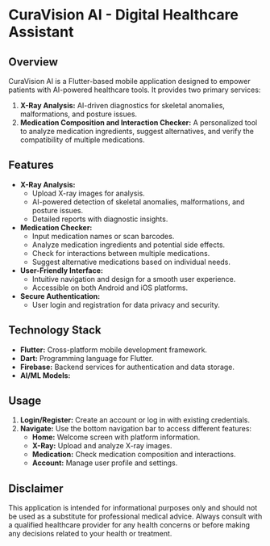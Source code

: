 # CuraVision AI - Digital Healthcare Assistant

## Overview

CuraVision AI is a Flutter-based mobile application designed to empower patients with AI-powered healthcare tools. It provides two primary services:

1. **X-Ray Analysis:** AI-driven diagnostics for skeletal anomalies, malformations, and posture issues.
2. **Medication Composition and Interaction Checker:** A personalized tool to analyze medication ingredients, suggest alternatives, and verify the compatibility of multiple medications.

## Features

* **X-Ray Analysis:**
    * Upload X-ray images for analysis.
    * AI-powered detection of skeletal anomalies, malformations, and posture issues.
    * Detailed reports with diagnostic insights.
* **Medication Checker:**
    * Input medication names or scan barcodes.
    * Analyze medication ingredients and potential side effects.
    * Check for interactions between multiple medications.
    * Suggest alternative medications based on individual needs.
* **User-Friendly Interface:**
    * Intuitive navigation and design for a smooth user experience.
    * Accessible on both Android and iOS platforms.
* **Secure Authentication:**
    * User login and registration for data privacy and security.

## Technology Stack

* **Flutter:** Cross-platform mobile development framework.
* **Dart:** Programming language for Flutter.
* **Firebase:** Backend services for authentication and data storage.
* **AI/ML Models:**

## Usage

1. **Login/Register:** Create an account or log in with existing credentials.
2. **Navigate:** Use the bottom navigation bar to access different features:
    * **Home:** Welcome screen with platform information.
    * **X-Ray:** Upload and analyze X-ray images.
    * **Medication:** Check medication composition and interactions.
    * **Account:** Manage user profile and settings.

## Disclaimer

This application is intended for informational purposes only and should not be used as a substitute for professional medical advice. Always consult with a qualified healthcare provider for any health concerns or before making any decisions related to your health or treatment.